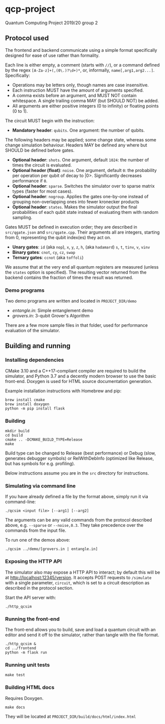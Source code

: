 # qcp-project
Quantum Computing Project 2019/20 group 2

## Protocol used

The frontend and backend communicate using a simple format specifically designed for ease of use rather than formality.

Each line is either empty, a comment (starts with `//`), or a command defined by the regex `[A-Za-z]+(,(0\.)?\d+)*`, or, informally, `name[,arg1,arg2...]`. Specifically:

  - Operations may be letters only, though names are case insensitive.
  - Each instruction MUST have the amount of arguments specified.
  - A comma exists before an argument, and MUST NOT contain whitespace. A single trailing comma MAY (but SHOULD NOT) be added.
  - All arguments are either positive integers (0 to infinity) or floating points (0 to 1).

The circuit MUST begin with the instruction:

  - **Mandatory header**: `qubits`. One argument: the number of qubits.

The following headers may be applied; some change state, whereas some change simulation behaviour. Headers MAY be defined any where but SHOULD be defined before gates.

  - **Optional header**: `shots`. One argument, default `1024`: the number of times the circuit is evaluated.
  - **Optional header (float)**: `noise`. One argument, default `0`: the probability per operation per qubit of decay to |0>. Significantly decreases performance if `0`.
  - **Optional header**: `sparse`. Switches the simulator over to sparse matrix types (faster for most cases).
  - **Optional header**: `nogroup`. Applies the gates one-by-one instead of grouping non-overlapping ones into fewer kronecker products
  - **Optional header**: `states`. Makes the simulator output the final probabilities of each qubit state instead of evaluating them with random sampling.

Gates MUST be defined in execution order; they are described in `src/qgate.json` and `src/qgate.cpp`. Their arguments all are integers, starting from 0, representing the qubit index(es) they act on. 

  - **Unary gates**: `id` (aka `nop`), `x`, `y`, `z`, `h`, (aka `hadamard`) `s`, `t`, `tinv`, `v`, `vinv`
  - **Binary gates**: `cnot`, `cy`, `cz`, `swap`
  - **Ternary gates**: `ccnot` (aka `toffoli`)

We assume that at the very end all quantum registers are measured (unless the `states` option is specified). The resulting vector returned from the backend contains the fraction of times the result was returned.

### Demo programs
Two demo programs are written and located in `PROJECT_DIR/demo`

- _entangle.in_: Simple entanglement demo
- _grovers.in_: 3-qubit Grover's Algorithm

There are a few more sample files in that folder, used for performance evaluation of the simulator.

## Building and running

### Installing dependencies

CMake 3.10 and a C++17-compliant compiler are required to build the simulator, and Python 3.7 and a decently modern browser to use the basic front-end.
Doxygen is used for HTML source documentation generation.

Example installation instructions with Homebrew and pip:
```
brew install cmake
brew install doxygen
python -m pip install flask
```

### Building

```
mkdir build
cd build
cmake .. -DCMAKE_BUILD_TYPE=Release
make
```

Build type can be changed to Release (best performance) or Debug (slow, generates debugger symbols) or RelWithDebInfo (optimized like Release, but has symbols for e.g. profiling).

Below instructions assume you are in the `src` directory for instructions.

### Simulating via command line

If you have already defined a file by the format above, simply run it via command-line:

```
./qcsim <input file> [--arg1] [--arg2]
```

The arguments can be any valid commands from the protocol described above, e.g. `--sparse` or `--noise,0.3`. They take precedence over the commands from the input file.

To run one of the demos above:
```
./qcsim ../demo/[grovers.in | entangle.in]
```

### Exposing the HTTP API

The simulator also may expose a HTTP API to interact; by default this will be at <http://localhost:12345/version>.
It accepts POST requests to `/simulate` with a single parameter, `circuit`, which is set to a circuit description as described in the protocol section.


Start the API server with:

```
./http_qcsim
```

### Running the front-end

The front-end allows you to build, save and load a quantum circuit with an editor and send it off to the simulator, rather than tangle with the file format.

```
./http_qcsim &
cd ../frontend
python -m flask run
```

### Running unit tests

```
make test
```

### Building HTML docs

Requires Doxygen.

```
make docs
```

They will be located at `PROJECT_DIR/build/docs/html/index.html`

